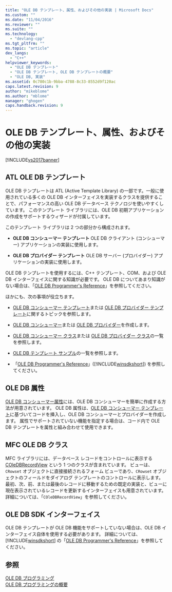 ```yaml
---
title: "OLE DB テンプレート、属性、およびその他の実装 | Microsoft Docs"
ms.custom: ""
ms.date: "11/04/2016"
ms.reviewer: ""
ms.suite: ""
ms.technology: 
  - "devlang-cpp"
ms.tgt_pltfrm: ""
ms.topic: "article"
dev_langs: 
  - "C++"
helpviewer_keywords: 
  - "OLE DB テンプレート"
  - "OLE DB テンプレート, OLE DB テンプレートの概要"
  - "OLE DB, 実装"
ms.assetid: 0c780c1b-9bba-4788-8c33-8552d9f120ac
caps.latest.revision: 9
author: "mikeblome"
ms.author: "mblome"
manager: "ghogen"
caps.handback.revision: 9
---
```

# OLE DB テンプレート、属性、およびその他の実装
[!INCLUDE[vs2017banner](../../assembler/inline/includes/vs2017banner.md)]

## ATL OLE DB テンプレート  
 OLE DB テンプレートは ATL \(Active Template Library\) の一部です。一般に使用されている多くの OLE DB インターフェイスを実装するクラスを提供することで、パフォーマンスの高い OLE DB データベース テクノロジを使いやすくしています。  このテンプレート ライブラリには、OLE DB 初期アプリケーションの作成をサポートするウィザードが付属しています。  
  
 このテンプレート ライブラリは 2 つの部分から構成されます。  
  
-   **OLE DB コンシューマー テンプレート** OLE DB クライアント \(コンシューマー\) アプリケーションの実装に使用します。  
  
-   **OLE DB プロバイダー テンプレート** OLE DB サーバー \(プロバイダー\) アプリケーションの実装に使用します。  
  
 OLE DB テンプレートを使用するには、C\+\+ テンプレート、COM、および OLE DB インターフェイスに関する知識が必要です。  OLE DB についてあまり知識がない場合は、「[OLE DB Programmer's Reference](https://msdn.microsoft.com/en-us/library/ms713643.aspx)」を参照してください。  
  
 ほかにも、次の事項が役立ちます。  
  
-   [OLE DB コンシューマー テンプレート](../../data/oledb/ole-db-consumer-templates-cpp.md)または [OLE DB プロバイダー テンプレート](../../data/oledb/ole-db-provider-templates-cpp.md)に関するトピックを参照します。  
  
-   [OLE DB コンシューマー](../../data/oledb/creating-an-ole-db-consumer.md)または [OLE DB プロバイダー](../../data/oledb/creating-an-ole-db-provider.md)を作成します。  
  
-   [OLE DB コンシューマー クラス](../../data/oledb/ole-db-consumer-templates-reference.md)または [OLE DB プロバイダー クラス](../../data/oledb/ole-db-provider-templates-reference.md)の一覧を参照します。  
  
-   [OLE DB テンプレート サンプル](http://msdn.microsoft.com/ja-jp/08958863-0b5f-41ad-ae99-fca7440c553c)の一覧を参照します。  
  
-   「[OLE DB Programmer's Reference](https://msdn.microsoft.com/en-us/library/ms713643.aspx)」\([!INCLUDE[winsdkshort](../../atl/reference/includes/winsdkshort_md.md)]\) を参照してください。  
  
## OLE DB 属性  
 [OLE DB コンシューマー属性](../../windows/ole-db-consumer-attributes.md)には、OLE DB コンシューマーを簡単に作成する方法が用意されています。  OLE DB 属性は、[OLE DB コンシューマー テンプレート](../../data/oledb/ole-db-consumer-templates-reference.md)に基づいてコードを挿入し、OLE DB コンシューマーとプロバイダーを作成します。  属性でサポートされていない機能を指定する場合は、コード内で OLE DB テンプレートを属性と組み合わせて使用できます。  
  
## MFC OLE DB クラス  
 MFC ライブラリには、データベース レコードをコントロールに表示する [COleDBRecordView](../../mfc/reference/coledbrecordview-class.md) という 1 つのクラスが含まれています。  ビューは、`CRowset` オブジェクトに直接接続されるフォーム ビューであり、`CRowset` オブジェクトのフィールドをダイアログ テンプレートのコントロールに表示します。  最初、次、前、または最後のレコードに移動するための既定の実装と、ビューに現在表示されているレコードを更新するインターフェイスも用意されています。  詳細については、「`COleDBRecordView`」を参照してください。  
  
## OLE DB SDK インターフェイス  
 OLE DB テンプレートが OLE DB 機能をサポートしていない場合は、OLE DB インターフェイス自体を使用する必要があります。  詳細については、[!INCLUDE[winsdkshort](../../atl/reference/includes/winsdkshort_md.md)] の「[OLE DB Programmer's Reference](https://msdn.microsoft.com/en-us/library/ms713643.aspx)」を参照してください。  
  
## 参照  
 [OLE DB プログラミング](../../data/oledb/ole-db-programming.md)   
 [OLE DB プログラミングの概要](../../data/oledb/ole-db-programming-overview.md)